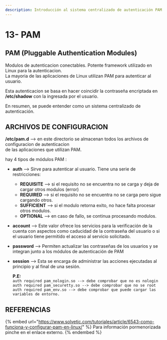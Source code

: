 ```yaml
---
description: Introducción al sistema centralizado de autenticación PAM.
---
```


# 13- PAM

## PAM (Pluggable Authentication Modules)

Modulos de autenticacion conectables. Potente framework utilizado en Linux para la autenticacion.\
La mayoria de las aplicaciones de Linux utilizan PAM para autenticar al usuario.

Esta autenticacion se basa en hacer coincidir la contraseña encriptada en **/etc/shadow** con la ingresada por el usuario.

En resumen, se puede entender como un sistema centralizado de autenticación.

## ARCHIVOS DE CONFIGURACION

**/etc/pam.d** --> en este directorio se almacenan todos los archivos de configuracion de autenticacion\
de las aplicaciones que utilizan PAM.

hay 4 tipos de módulos PAM :

* **auth** --> Sirve para autenticar al usuario. Tiene una serie de restricciones:
  * **REQUISITE** -->  si el requisito no se encuentra no se carga y deja de cargar otros modulos (error)
  * **REQUIRED** -->  si el requisito no se encuentra no se carga pero sigue cargando otros.
  * **SUFFICIENT** -->  si el modulo retorna exito, no hace falta procesar otros modulos.
  * **OPTIONAL** -->  en caso de fallo, se continua procesando modulos.
* **account** --> Este valor ofrece los servicios para la verificación de la cuenta con aspectos como caducidad de la contraseña del usuario o si el usuario tiene permitido el acceso al servicio solicitado.
* **password** --> Permiten actualizar las contraseñas de los usuarios y se integran junto a los módulos de autenticación de PAM
*   **session** --> Esta se encarga de administrar las acciones ejecutadas al principio y al final de una sesión.

    **P.E:**\
    `auth required pam_nologin.so --> debe comprobar que no es nologin`\
    `auth required pam_securetty.so --> debe comprobar que no se root`\
    `auth required pam_env.so --> debe comprobar que puede cargar las variables de entorno.`

## REFERENCIAS

{% embed url="https://www.solvetic.com/tutoriales/article/6543-como-funciona-y-configurar-pam-en-linux/" %}
Para información pormenorizada pinche en el enlace externo.
{% endembed %}
